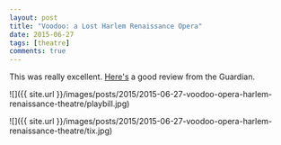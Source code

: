 ```yaml
---
layout: post
title: "Voodoo: a Lost Harlem Renaissance Opera"
date: 2015-06-27
tags: [theatre]
comments: true
---
```

This was really excellent. [Here's](http://omnifeed.com/article/www.theguardian.com/music/2015/jun/27/voodoo-review-harlem-renaissance-opera) a good review from the Guardian.

![]({{ site.url }}/images/posts/2015/2015-06-27-voodoo-opera-harlem-renaissance-theatre/playbill.jpg)

![]({{ site.url }}/images/posts/2015/2015-06-27-voodoo-opera-harlem-renaissance-theatre/tix.jpg)
